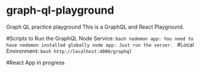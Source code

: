 # graph-ql-playground
Graph QL practice playground
This is a GraphQL and React Playground.

#Scripts to Run the GraphQL Node Service:
    ```bash
    nodemon app: You need to have nodemon installed globally
    node app: Just run the server.
    ```
#Local Environment: 
    ```bash
        http://localhost:4000/graphql
    ```

#React App in progress
